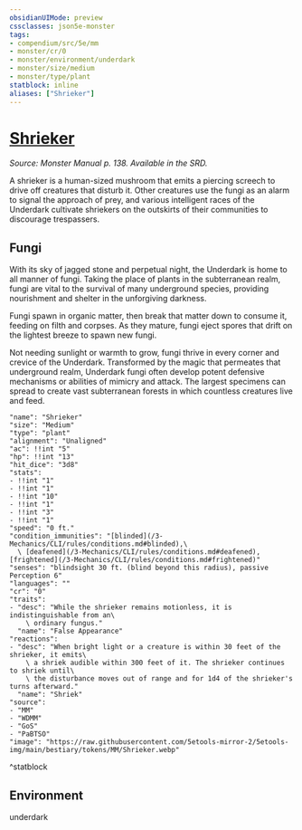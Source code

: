 ```yaml
---
obsidianUIMode: preview
cssclasses: json5e-monster
tags:
- compendium/src/5e/mm
- monster/cr/0
- monster/environment/underdark
- monster/size/medium
- monster/type/plant
statblock: inline
aliases: ["Shrieker"]
---
```

# [Shrieker](3-Mechanics\CLI\bestiary\plant/shrieker.md)
*Source: Monster Manual p. 138. Available in the SRD.*  

A shrieker is a human-sized mushroom that emits a piercing screech to drive off creatures that disturb it. Other creatures use the fungi as an alarm to signal the approach of prey, and various intelligent races of the Underdark cultivate shriekers on the outskirts of their communities to discourage trespassers.

## Fungi

With its sky of jagged stone and perpetual night, the Underdark is home to all manner of fungi. Taking the place of plants in the subterranean realm, fungi are vital to the survival of many underground species, providing nourishment and shelter in the unforgiving darkness.

Fungi spawn in organic matter, then break that matter down to consume it, feeding on filth and corpses. As they mature, fungi eject spores that drift on the lightest breeze to spawn new fungi.

Not needing sunlight or warmth to grow, fungi thrive in every corner and crevice of the Underdark. Transformed by the magic that permeates that underground realm, Underdark fungi often develop potent defensive mechanisms or abilities of mimicry and attack. The largest specimens can spread to create vast subterranean forests in which countless creatures live and feed.

```statblock
"name": "Shrieker"
"size": "Medium"
"type": "plant"
"alignment": "Unaligned"
"ac": !!int "5"
"hp": !!int "13"
"hit_dice": "3d8"
"stats":
- !!int "1"
- !!int "1"
- !!int "10"
- !!int "1"
- !!int "3"
- !!int "1"
"speed": "0 ft."
"condition_immunities": "[blinded](/3-Mechanics/CLI/rules/conditions.md#blinded),\
  \ [deafened](/3-Mechanics/CLI/rules/conditions.md#deafened), [frightened](/3-Mechanics/CLI/rules/conditions.md#frightened)"
"senses": "blindsight 30 ft. (blind beyond this radius), passive Perception 6"
"languages": ""
"cr": "0"
"traits":
- "desc": "While the shrieker remains motionless, it is indistinguishable from an\
    \ ordinary fungus."
  "name": "False Appearance"
"reactions":
- "desc": "When bright light or a creature is within 30 feet of the shrieker, it emits\
    \ a shriek audible within 300 feet of it. The shrieker continues to shriek until\
    \ the disturbance moves out of range and for 1d4 of the shrieker's turns afterward."
  "name": "Shriek"
"source":
- "MM"
- "WDMM"
- "GoS"
- "PaBTSO"
"image": "https://raw.githubusercontent.com/5etools-mirror-2/5etools-img/main/bestiary/tokens/MM/Shrieker.webp"
```
^statblock

## Environment

underdark